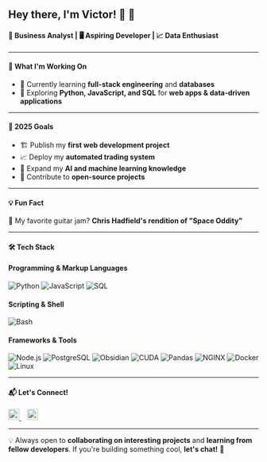 ## Hey there, I'm Victor! 👋 🚀  

#### 🧠 Business Analyst | 🖥️ Aspiring Developer | 📈 Data Enthusiast  

---

#### 🚀 What I'm Working On  

- 🌱 Currently learning **full-stack engineering** and **databases**  
- 🔧 Exploring **Python, JavaScript, and SQL** for **web apps & data-driven applications**  

---

#### 🎯 2025 Goals  

- 🏗️ Publish my **first web development project**  
- 📈 Deploy my **automated trading system**  
- 🧠 Expand my **AI and machine learning knowledge**  
- 🚀 Contribute to **open-source projects**  

---

#### 💡 Fun Fact  

🎸 My favorite guitar jam? **Chris Hadfield's rendition of "Space Oddity"**

---

#### 🛠️ Tech Stack  

#### **Programming & Markup Languages**  
![Python](https://img.shields.io/badge/-Python-3776AB?style=flat-square&logo=python&logoColor=white)  ![JavaScript](https://img.shields.io/badge/-JavaScript-F7DF1E?style=flat-square&logo=javascript&logoColor=black)  ![SQL](https://img.shields.io/badge/-SQL-4479A1?style=flat-square&logo=mysql&logoColor=white) 

#### **Scripting & Shell**  
![Bash](https://img.shields.io/badge/-Bash-4EAA25?style=flat-square&logo=gnu-bash&logoColor=white)

#### **Frameworks & Tools**  
![Node.js](https://img.shields.io/badge/-Node.js-339933?style=flat-square&logo=node.js&logoColor=white)  ![PostgreSQL](https://img.shields.io/badge/-PostgreSQL-336791?style=flat-square&logo=postgresql&logoColor=white)  ![Obsidian](https://img.shields.io/badge/-Obsidian-483699?style=flat-square&logo=obsidian&logoColor=white)  ![CUDA](https://img.shields.io/badge/-CUDA-76B900?style=flat-square&logo=nvidia&logoColor=white) ![Pandas](https://img.shields.io/badge/-Pandas-150458?style=flat-square&logo=pandas&logoColor=white)  ![NGINX](https://img.shields.io/badge/-NGINX-009639?style=flat-square&logo=nginx&logoColor=white)  ![Docker](https://img.shields.io/badge/-Docker-2496ED?style=flat-square&logo=docker&logoColor=white)  ![Linux](https://img.shields.io/badge/-Linux-FCC624?style=flat-square&logo=linux&logoColor=black)  

---

#### 📬 Let's Connect!  

<p align="left">
  <a href="https://www.linkedin.com/in/victordu577/" target="_blank">
    <img alt="LinkedIn" src="https://cdn-icons-png.flaticon.com/512/174/174857.png" width="22px" />
  </a>
  &nbsp;&nbsp;
  <a href="https://github.com/victorakabustedbangs" target="_blank">
    <img alt="GitHub" src="https://cdn-icons-png.flaticon.com/512/25/25231.png" width="22px" />
  </a>
</p>

---

💡 Always open to **collaborating on interesting projects** and **learning from fellow developers**. If you're building something cool, **let's chat!** 🚀  

